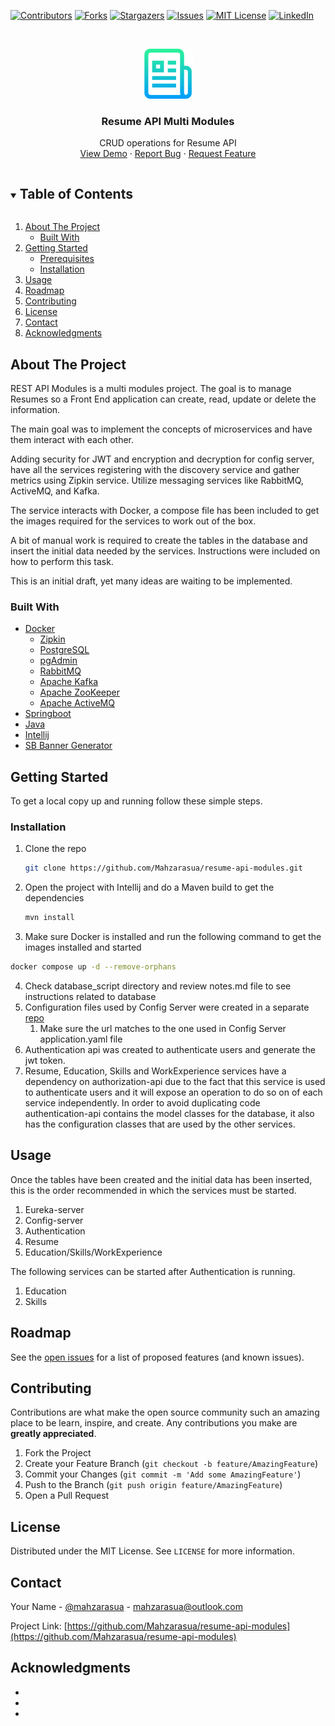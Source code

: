 <!-- PROJECT SHIELDS -->
<!--
*** I'm using markdown "reference style" links for readability.
*** Reference links are enclosed in brackets [ ] instead of parentheses ( ).
*** See the bottom of this document for the declaration of the reference variables
*** for contributors-url, forks-url, etc. This is an optional, concise syntax you may use.
*** https://www.markdownguide.org/basic-syntax/#reference-style-links
-->
[![Contributors][contributors-shield]][contributors-url]
[![Forks][forks-shield]][forks-url]
[![Stargazers][stars-shield]][stars-url]
[![Issues][issues-shield]][issues-url]
[![MIT License][license-shield]][license-url]
[![LinkedIn][linkedin-shield]][linkedin-url]

<!-- PROJECT LOGO -->
<br />
<p align="center">
  <a href="https://github.com/Mahzarasua/resume-api-modules">
    <img src="images/logo.png" alt="Logo" width="80" height="80">
  </a>

<h3 align="center">Resume API Multi Modules</h3>

  <p align="center">
    CRUD operations for Resume API
    <br />
    <a href="https://github.com/Mahzarasua/resume-api-modules">View Demo</a>
    ·
    <a href="https://github.com/Mahzarasua/resume-api-modules/issues">Report Bug</a>
    ·
    <a href="https://github.com/Mahzarasua/resume-api-modules/issues">Request Feature</a>
  </p>

<!-- TABLE OF CONTENTS -->
<details open="open">
  <summary><h2 style="display: inline-block">Table of Contents</h2></summary>
  <ol>
    <li>
      <a href="#about-the-project">About The Project</a>
      <ul>
        <li><a href="#built-with">Built With</a></li>
      </ul>
    </li>
    <li>
      <a href="#getting-started">Getting Started</a>
      <ul>
        <li><a href="#prerequisites">Prerequisites</a></li>
        <li><a href="#installation">Installation</a></li>
      </ul>
    </li>
    <li><a href="#usage">Usage</a></li>
    <li><a href="#roadmap">Roadmap</a></li>
    <li><a href="#contributing">Contributing</a></li>
    <li><a href="#license">License</a></li>
    <li><a href="#contact">Contact</a></li>
    <li><a href="#acknowledgments">Acknowledgments</a></li>
  </ol>
</details>

<!-- ABOUT THE PROJECT -->
## About The Project

REST API Modules is a multi modules project. The goal is to manage Resumes so a Front End application can create, read, update or delete the information.

The main goal was to implement the concepts of microservices and have them interact with each other.

Adding security for JWT and encryption and decryption for config server, have all the services registering with the discovery service and gather metrics using Zipkin service. Utilize messaging services like RabbitMQ, ActiveMQ, and Kafka.

The service interacts with Docker, a compose file has been included to get the images required for the services to work out of the box.

A bit of manual work is required to create the tables in the database and insert the initial data needed by the services. Instructions were included on how to perform this task.

This is an initial draft, yet many ideas are waiting to be implemented.

### Built With

* [Docker](https://docs.docker.com/get-docker/)
  * [Zipkin](https://zipkin.io/)
  * [PostgreSQL](https://www.postgresql.org/)
  * [pgAdmin](https://www.pgadmin.org/)
  * [RabbitMQ](https://www.rabbitmq.com/)
  * [Apache Kafka](https://kafka.apache.org/)
  * [Apache ZooKeeper](https://zookeeper.apache.org/)
  * [Apache ActiveMQ](https://activemq.apache.org/)
* [Springboot](https://spring.io/)
* [Java](https://www.oracle.com/java/technologies/javase-downloads.html)
* [Intellij](https://www.jetbrains.com/idea/download/)
* [SB Banner Generator](https://devops.datenkollektiv.de/banner.txt/index.html)



<!-- GETTING STARTED -->
## Getting Started

To get a local copy up and running follow these simple steps.

### Installation

1. Clone the repo
   ```sh
   git clone https://github.com/Mahzarasua/resume-api-modules.git
   ```
2. Open the project with Intellij and do a Maven build to get the dependencies
   ```sh
   mvn install
   ```
3. Make sure Docker is installed and run the following command to get the images installed and started
  ```sh
  docker compose up -d --remove-orphans  
  ```
4. Check database_script directory and review notes.md file to see instructions related to database
5. Configuration files used by Config Server were created in a separate [repo](https://github.com/Mahzarasua/ConfigServerRepo/tree/main/config-data)
   1. Make sure the url matches to the one used in Config Server application.yaml file
6. Authentication api was created to authenticate users and generate the jwt token.
7. Resume, Education, Skills and WorkExperience services have a dependency on authorization-api due to the fact that this service is used to authenticate users
and it will expose an operation to do so on of each service independently. In order to avoid duplicating code
authentication-api contains the model classes for the database, it also has the configuration classes that
are used by the other services.


<!-- USAGE EXAMPLES -->
## Usage

Once the tables have been created and the initial data has been inserted, this is the order 
recommended in which the services must be started.

1. Eureka-server
2. Config-server
3. Authentication
4. Resume
5. Education/Skills/WorkExperience

The following services can be started after Authentication is running.

1. Education
2. Skills



<!-- ROADMAP -->
## Roadmap

See the [open issues](https://github.com/Mahzarasua/resume-api-modules/issues) for a list of proposed features (and known issues).



<!-- CONTRIBUTING -->
## Contributing

Contributions are what make the open source community such an amazing place to be learn, inspire, and create. Any contributions you make are **greatly appreciated**.

1. Fork the Project
2. Create your Feature Branch (`git checkout -b feature/AmazingFeature`)
3. Commit your Changes (`git commit -m 'Add some AmazingFeature'`)
4. Push to the Branch (`git push origin feature/AmazingFeature`)
5. Open a Pull Request



<!-- LICENSE -->
## License

Distributed under the MIT License. See `LICENSE` for more information.



<!-- CONTACT -->
## Contact

Your Name - [@mahzarasua](https://twitter.com/mahzarasua) - mahzarasua@outlook.com

Project Link: [https://github.com/Mahzarasua/resume-api-modules](https://github.com/Mahzarasua/resume-api-modules)



<!-- Acknowledgments -->
## Acknowledgments

* []()
* []()
* []()

<!-- MARKDOWN LINKS & IMAGES -->
<!-- https://www.markdownguide.org/basic-syntax/#reference-style-links -->
[contributors-shield]: https://img.shields.io/github/contributors/Mahzarasua/resume-api-modules.svg?style=for-the-badge
[contributors-url]: https://github.com/Mahzarasua/resume-api-modules/graphs/contributors
[forks-shield]: https://img.shields.io/github/forks/Mahzarasua/resume-api-modules.svg?style=for-the-badge
[forks-url]: https://github.com/Mahzarasua/resume-api-modules/network/members
[stars-shield]: https://img.shields.io/github/stars/Mahzarasua/resume-api-modules.svg?style=for-the-badge
[stars-url]: https://github.com/Mahzarasua/resume-api-modules/stargazers
[issues-shield]: https://img.shields.io/github/issues/Mahzarasua/resume-api-modules.svg?style=for-the-badge
[issues-url]: https://github.com/Mahzarasua/resume-api-modules/issues
[license-shield]: https://img.shields.io/github/license/Mahzarasua/resume-api-modules.svg?style=for-the-badge
[license-url]: https://github.com/Mahzarasua/resume-api-modules/blob/master/LICENSE.txt
[linkedin-shield]: https://img.shields.io/badge/-LinkedIn-black.svg?style=for-the-badge&logo=linkedin&colorB=555
[linkedin-url]: https://linkedin.com/in/Mahzarasua
